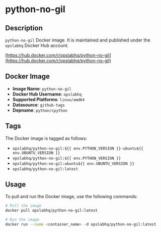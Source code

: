 # python-no-gil

## Description

`python-no-gil` Docker image. It is maintained and published under the `opslabhq` Docker Hub account.

[https://hub.docker.com/r/opslabhq/python-no-gil](https://hub.docker.com/r/opslabhq/python-no-gil)

## Docker Image

- **Image Name**: `python-no-gil`
- **Docker Hub Username**: `opslabhq`
- **Supported Platforms**: `linux/amd64`
- **Datasource**: `github-tags`
- **Depname**: `python/cpython`

## Tags

The Docker image is tagged as follows:

- `opslabhq/python-no-gil:${{ env.PYTHON_VERSION }}-ubuntu${{ env.UBUNTU_VERSION }}`
- `opslabhq/python-no-gil:${{ env.PYTHON_VERSION }}`
- `opslabhq/python-no-gil:ubuntu${{ env.UBUNTU_VERSION }}`
- `opslabhq/python-no-gil:latest`

## Usage

To pull and run the Docker image, use the following commands:

```bash
# Pull the image
docker pull opslabhq/python-no-gil:latest

# Run the image
docker run --name <container_name> -d opslabhq/python-no-gil:latest
```

